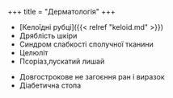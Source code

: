 +++
title = "Дерматологія"
+++

- [Келоїдні рубці]({{< relref "keloid.md" >}})
- Дряблість шкіри
- Синдром слабкості сполучної тканини
- Целюліт
- Псоріаз,лускатий лишай
<!--more-->
- Довгострокове не загоєння ран і виразок
- Діабетична стопа

